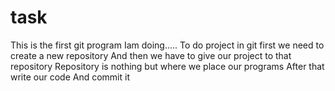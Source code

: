 # task

This is the first git program Iam doing.....
To do project in git first we need to create a new repository
And then we have to give our project to that repository
Repository is nothing but where we place our programs
After that write our code
And commit it
